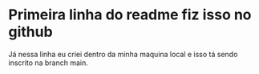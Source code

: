 # Primeira linha do readme fiz isso no github

Já nessa linha eu criei dentro da minha maquina local
e isso tá sendo inscrito na branch main.
